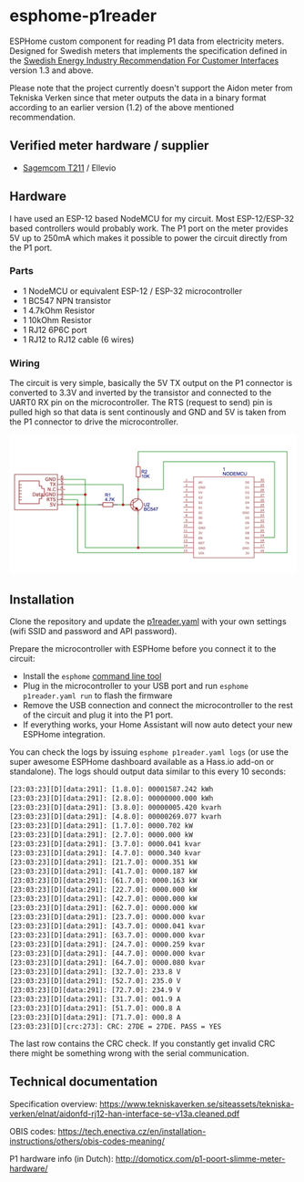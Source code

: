 # esphome-p1reader
ESPHome custom component for reading P1 data from electricity meters. Designed for Swedish meters that implements the specification defined in the [Swedish Energy Industry Recommendation For Customer Interfaces](https://www.energiforetagen.se/forlag/elnat/branschrekommendation-for-lokalt-kundgranssnitt-for-elmatare/) version 1.3 and above.

Please note that the project currently doesn't support the Aidon meter from Tekniska Verken since that meter outputs the data in a binary format according to an earlier version (1.2) of the above mentioned recommendation.

## Verified meter hardware / supplier
* [Sagemcom T211](https://www.ellevio.se/globalassets/uploads/2020/nya-elmatare/ellevio_produktblad_fas3_t211_web2.pdf) / Ellevio

## Hardware
I have used an ESP-12 based NodeMCU for my circuit. Most ESP-12/ESP-32 based controllers would probably work. The P1 port on the meter provides 5V up to 250mA which makes it possible to power the circuit directly from the P1 port.

### Parts
- 1 NodeMCU or equivalent ESP-12 / ESP-32 microcontroller
- 1 BC547 NPN transistor
- 1 4.7kOhm Resistor
- 1 10kOhm Resistor
- 1 RJ12 6P6C port
- 1 RJ12 to RJ12 cable (6 wires)

### Wiring
The circuit is very simple, basically the 5V TX output on the P1 connector is converted to 3.3V and inverted by the transistor and connected to the UART0 RX pin on the microcontroller. The RTS (request to send) pin is pulled high so that data is sent continously and GND and 5V is taken from the P1 connector to drive the microcontroller.

![Wiring Diagram](images/wiring.png)

## Installation
Clone the repository and update the [p1reader.yaml](p1reader.yaml) with your own settings (wifi SSID and password and API password).

Prepare the microcontroller with ESPHome before you connect it to the circuit:
- Install the `esphome` [command line tool](https://esphome.io/guides/getting_started_command_line.html)
- Plug in the microcontroller to your USB port and run `esphome p1reader.yaml run` to flash the firmware
- Remove the USB connection and connect the microcontroller to the rest of the circuit and plug it into the P1 port.
- If everything works, your Home Assistant will now auto detect your new ESPHome integration.

You can check the logs by issuing `esphome p1reader.yaml logs` (or use the super awesome ESPHome dashboard available as a Hass.io add-on or standalone). The logs should output data similar to this every 10 seconds:
```
[23:03:23][D][data:291]: [1.8.0]: 00001587.242 kWh
[23:03:23][D][data:291]: [2.8.0]: 00000000.000 kWh
[23:03:23][D][data:291]: [3.8.0]: 00000005.420 kvarh
[23:03:23][D][data:291]: [4.8.0]: 00000269.077 kvarh
[23:03:23][D][data:291]: [1.7.0]: 0000.702 kW
[23:03:23][D][data:291]: [2.7.0]: 0000.000 kW
[23:03:23][D][data:291]: [3.7.0]: 0000.041 kvar
[23:03:23][D][data:291]: [4.7.0]: 0000.340 kvar
[23:03:23][D][data:291]: [21.7.0]: 0000.351 kW
[23:03:23][D][data:291]: [41.7.0]: 0000.187 kW
[23:03:23][D][data:291]: [61.7.0]: 0000.163 kW
[23:03:23][D][data:291]: [22.7.0]: 0000.000 kW
[23:03:23][D][data:291]: [42.7.0]: 0000.000 kW
[23:03:23][D][data:291]: [62.7.0]: 0000.000 kW
[23:03:23][D][data:291]: [23.7.0]: 0000.000 kvar
[23:03:23][D][data:291]: [43.7.0]: 0000.041 kvar
[23:03:23][D][data:291]: [63.7.0]: 0000.000 kvar
[23:03:23][D][data:291]: [24.7.0]: 0000.259 kvar
[23:03:23][D][data:291]: [44.7.0]: 0000.000 kvar
[23:03:23][D][data:291]: [64.7.0]: 0000.080 kvar
[23:03:23][D][data:291]: [32.7.0]: 233.8 V
[23:03:23][D][data:291]: [52.7.0]: 235.0 V
[23:03:23][D][data:291]: [72.7.0]: 234.9 V
[23:03:23][D][data:291]: [31.7.0]: 001.9 A
[23:03:23][D][data:291]: [51.7.0]: 000.8 A
[23:03:23][D][data:291]: [71.7.0]: 000.8 A
[23:03:23][D][crc:273]: CRC: 27DE = 27DE. PASS = YES
```

The last row contains the CRC check. If you constantly get invalid CRC there might be something wrong with the serial communication.

## Technical documentation
Specification overview:
https://www.tekniskaverken.se/siteassets/tekniska-verken/elnat/aidonfd-rj12-han-interface-se-v13a.cleaned.pdf

OBIS codes:
https://tech.enectiva.cz/en/installation-instructions/others/obis-codes-meaning/

P1 hardware info (in Dutch):
http://domoticx.com/p1-poort-slimme-meter-hardware/
